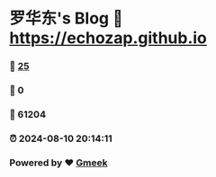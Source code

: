 # 罗华东's Blog :link: https://echozap.github.io 
### :page_facing_up: [25](https://echozap.github.io/tag.html) 
### :speech_balloon: 0 
### :hibiscus: 61204 
### :alarm_clock: 2024-08-10 20:14:11 
### Powered by :heart: [Gmeek](https://github.com/Meekdai/Gmeek)

